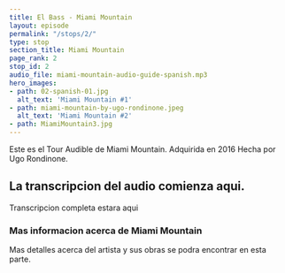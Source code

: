 ```yaml
---
title: El Bass - Miami Mountain
layout: episode
permalink: "/stops/2/"
type: stop
section_title: Miami Mountain
page_rank: 2
stop_id: 2
audio_file: miami-mountain-audio-guide-spanish.mp3
hero_images:
- path: 02-spanish-01.jpg
  alt_text: 'Miami Mountain #1'
- path: miami-mountain-by-ugo-rondinone.jpeg
  alt_text: 'Miami Mountain #2'
- path: MiamiMountain3.jpg
---
```


Este es el Tour Audible de Miami Mountain. 
Adquirida en 2016 
Hecha por Ugo Rondinone.


## La transcripcion del audio comienza aqui.

Transcripcion completa estara aqui

### Mas informacion acerca de Miami Mountain

Mas detalles acerca del artista y sus obras se podra encontrar en esta parte.